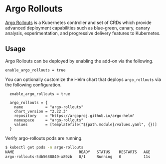 # Argo Rollouts

[Argo Rollouts](https://argo-rollouts.readthedocs.io/en/stable/) is a Kubernetes controller and set of CRDs which provide advanced deployment capabilities such as blue-green, canary, canary analysis, experimentation, and progressive delivery features to Kubernetes.

## Usage

Argo Rollouts can be deployed by enabling the add-on via the following.

```hcl
enable_argo_rollouts = true
```

You can optionally customize the Helm chart that deploys `argo_rollouts` via the following configuration.

```hcl
  enable_argo_rollouts = true

  argo_rollouts = {
    name          = "argo-rollouts"
    chart_version = "2.22.3"
    repository    = "https://argoproj.github.io/argo-helm"
    namespace     = "argo-rollouts"
    values        = [templatefile("${path.module}/values.yaml", {})]
  }

```

Verify argo-rollouts pods are running.

```sh
$ kubectl get pods -n argo-rollouts
NAME                             READY   STATUS    RESTARTS   AGE
argo-rollouts-5db5688849-x89zb   0/1     Running   0          11s
```